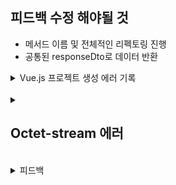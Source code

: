 ## 피드백 수정 해야될 것
- 메서드 이름 및 전체적인 리펙토링 진행
- 공통된 responseDto로 데이터 반환


<details>
<summary>Vue.js 프로젝트 생성 에러 기록</summary>

Vue 설정 오류 해결
- https://araikuma.tistory.com/117

Vue 파일을 생성하면 리눅스상 소유권자가 root로 되어있음
<br/>
backend 파일들은 소유권자 내 이름으로 되어있음
<br/>
이렇게 될 경우 파일들의 소유권이 달라 read-only 파일로써 읽기전용으로만 가능
<br/>
심지어 해제 불가능 (오류 발생)
<br/>
frontend 디렉토리 하위 소유권자를 내이름으로 전부 바꿈
해결

<br/>
sudo chown -R {소유권자}:{그룹식별자} {소유권을 변경하고 싶은 디렉토리명}

<br/>
sudo chown -R mogreene:staff {소유권을 변경하고 싶은 디렉토리명}

왜 맥은 이런걸까유ㅠㅠㅠ
</details>

<br/>

<details>
<summary> 

## Octet-stream 에러 
</summary>

### 에러

```
@GetMapping("/files/download/{fileNo}")
public ResponseEntity<ApiResponseDTO<Resource>> fileDown(@PathVariable("fileNo") Long fileNo) throws IOException {

    FileDTO fileDTO = fileService.downloadFile(fileNo);

    return ResponseEntity.ok().contentType(MediaType.parseMediaType("application/octet-stream"))
            .header(HttpHeaders.CONTENT_DISPOSITION, fileDTO.getContentDisposition())
            .body(ApiResponseDTO.<Resource>builder()
                    .httpStatus(HttpStatus.OK)
                    .resultCode(HttpStatus.OK.value())
                    .resultData(fileDTO.getResource())
                    .build());
}
```
Vue.js를 통해 파일을 다운로드 받으려고 하니 계속해서 
```
No converter for [class com.mogreene.board.common.api.ApiResponseDTO] with preset Content-Type 'application/octet-stream']
```
위의 WARN 이 표시가 되며 클라이언트 콘솔창엔 cors header 에러가 발생했다.

정확하게 프론트와 백 어느부분의 에러인지 알지 못하여 cors Config를 건드렸지만

역시나 CORS는 문제가 없었다.
```

//CORS 설정 모든 경로,메서드, 헤더를 허용해주고 있다.
@Override
public void addCorsMappings(CorsRegistry registry) {
    registry.addMapping("/**")
            .allowedOrigins("http://localhost:3000")
            .allowedMethods("*")
            .allowedHeaders("*")
            .maxAge(3600);
}
```
그러다 postman을 통해서 경로를 들어갔을때 다운을 받지 못하는 상황을 발견했고

에러의 원인이 서버에 있다는 것을 알게되었다.

가장 의심이 되는것은 'ApiResponseDTO' 내가 만든 공통 responseDTO다.

에러로그로 잡히기도 하고 그 전에 공통 api를 작성하기 전에는 문제없이 파일이 다운로드가 되었기 때문이다.


### 해결
```
@GetMapping("/files/download/{fileNo}")
public ResponseEntity<Resource> fileDown(@PathVariable("fileNo") Long fileNo) throws IOException {

    FileDTO fileDTO = fileService.downloadFile(fileNo);

    return ResponseEntity.ok()
            .contentType(MediaType.parseMediaType("application/octet-stream"))
            .header(HttpHeaders.CONTENT_DISPOSITION, fileDTO.getContentDisposition())
            .body(fileDTO.getResource());
}
```
공통으로 사용하고 있는 ApiResponseDTO는 HTTP 응답 '본문'에 포함될 수 있는 데이터 객체이다.

하지만 위 클래스를 바이너리 파일 형식인 'application/octet-stream'의 HTTP 응답 본문에 직렬화 할 수 없기 때문에 발생한 오류였다.

이를 해결 하기 위해 ApiResponseDTO 객체를 집어넣지 않고 Resource 그 자체를 반환하도록 하여 에러를 해결하였다.

</details>

<br/>
<details>
<summary>피드백</summary>
SpringBoot를 완성시키는걸 위주로!!

Vue는 차차 공부하자

메서드 이름 수정!! 생각하자 클린코드

dto 주석까지 확인하기

메소드 자체에 시그니처를 넣을때 주의해서 넣자

간단한(ex: 파일존재유무, 간단한 포맷팅?) 처리는 서브쿼리로 처리해서

포맷팅 정도는 화면에서 구분해도됨 이건 비즈니스로직도아님

ex) 관리자일 경우, 일본일 경우, 중국일 경우~

@ModelAttribute file도 받을수있나보다

수정할때 파일 삭제도 확인해서 만들어보자

댓글있을때 파일삭제 안되게

vue.js promise?? await

cascade 아예 사용안함

리스트릭트를 걸어보자

value 어노테이션 사용

validation 따로 빼서 사용해보자

vue 프론트는 어떤 이벤트에 어떤 라이프사이클을 구현했는지를 공부하는것

blob 파일전송
</details>
